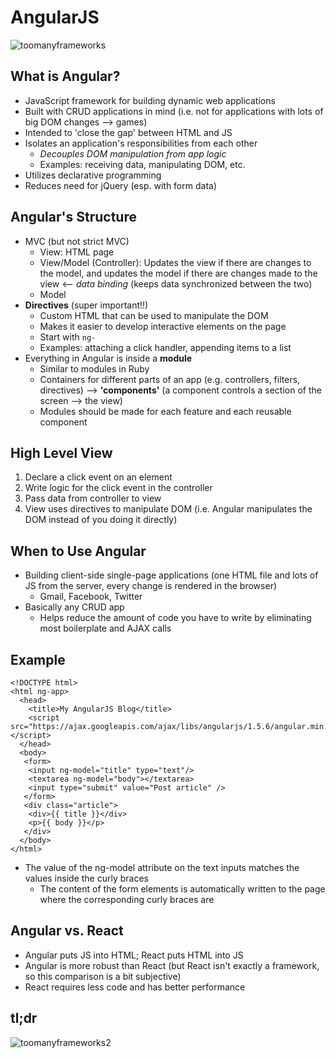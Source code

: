 # AngularJS


![toomanyframeworks](https://cdn.meme.am/instances/61726473.jpg)

## What is Angular?
* JavaScript framework for building dynamic web applications
* Built with CRUD applications in mind (i.e. not for applications with lots of big DOM changes --> games)
* Intended to 'close the gap' between HTML and JS
* Isolates an application's responsibilities from each other
  * *Decouples DOM manipulation from app logic*
  * Examples: receiving data, manipulating DOM, etc.
* Utilizes declarative programming
* Reduces need for jQuery (esp. with form data)

## Angular's Structure
* MVC (but not strict MVC)
  * View: HTML page
  * View/Model (Controller): Updates the view if there are changes to the model, and updates the model if there are changes made to the view <-- *data binding* (keeps data synchronized between the two)
  * Model 
* **Directives** (super important!!)
  * Custom HTML that can be used to manipulate the DOM
  * Makes it easier to develop interactive elements on the page
  * Start with `ng-`
  * Examples: attaching a click handler, appending items to a list
* Everything in Angular is inside a **module**
  * Similar to modules in Ruby
  * Containers for different parts of an app (e.g. controllers, filters, directives) --> **'components'**
  (a component controls a section of the screen --> the view)
  * Modules should be made for each feature and each reusable component

## High Level View
1. Declare a click event on an element
2. Write logic for the click event in the controller
3. Pass data from controller to view
4. View uses directives to manipulate DOM (i.e. Angular manipulates the DOM instead of you doing it directly)
  
## When to Use Angular
* Building client-side single-page applications (one HTML file and lots of JS from the server, every change is rendered in the browser)
  * Gmail, Facebook, Twitter
* Basically any CRUD app
  * Helps reduce the amount of code you have to write by eliminating most boilerplate and AJAX calls
  
## Example
```
<!DOCTYPE html>
<html ng-app>
  <head>
    <title>My AngularJS Blog</title>
    <script src="https://ajax.googleapis.com/ajax/libs/angularjs/1.5.6/angular.min.js"></script>
  </head>
  <body>
   <form>
    <input ng-model="title" type="text"/>
    <textarea ng-model="body"></textarea>
    <input type="submit" value="Post article" />
   </form>
   <div class="article">
    <div>{{ title }}</div>
    <p>{{ body }}</p>
   </div>
  </body>
</html>
```
* The value of the ng-model attribute on the text inputs matches the values inside the curly braces
  * The content of the form elements is automatically written to the page where the corresponding curly braces are
  
## Angular vs. React
* Angular puts JS into HTML; React puts HTML into JS
* Angular is more robust than React (but React isn't exactly a framework, so this comparison is a bit subjective)
* React requires less code and has better performance

## tl;dr

![toomanyframeworks2](https://cdn-images-1.medium.com/max/1600/1*k67k1BGo3vIPLInrldsJAw.jpeg)
